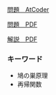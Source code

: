 [問題　AtCoder](https://atcoder.jp/contests/typical90/tasks/typical90_cj)

[問題　PDF](https://github.com/E869120/kyopro_educational_90/blob/main/problem/088.jpg)

[解説　PDF](https://github.com/E869120/kyopro_educational_90/blob/main/editorial/088-01.jpg)

### キーワード 
* 鳩の巣原理
* 再帰関数

